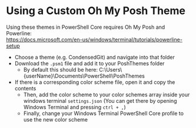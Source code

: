 # Using a Custom Oh My Posh Theme

Using these themes in PowerShell Core requires Oh My Posh and Powerline:  
https://docs.microsoft.com/en-us/windows/terminal/tutorials/powerline-setup

- Choose a theme (e.g. CondensedGit) and navigate into that folder
- Download the `.psm1` file and add it to your PoshThemes folder
  - By default this should be here: C:\\Users\\{userName}\\Documents\\PowerShell\\PoshThemes
- If there is a corresponding color scheme file, open it and copy the contents
  - Then, add the color scheme to your color schemes array inside your windows terminal `settings.json` (You can get there by opening Windows Terminal and pressing `ctrl + ,`)
  - Finally, change your Windows Terminal PowerShell Core profile to use the new color scheme 
